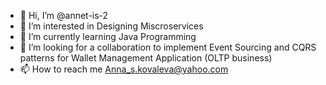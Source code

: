 - 👋 Hi, I’m @annet-is-2
- 👀 I’m interested in Designing Miscroservices
- 🌱 I’m currently learning Java Programming
- 💞️ I’m looking for a collaboration to implement Event Sourcing and CQRS patterns for Wallet Management Application (OLTP business)
- 📫 How to reach me Anna_s.kovaleva@yahoo.com

<!---
annet-is-2/annet-is-2 is a ✨ special ✨ repository because its `README.md` (this file) appears on your GitHub profile.
You can click the Preview link to take a look at your changes.
--->
